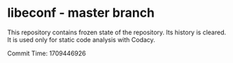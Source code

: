 # libeconf - master branch

This repository contains frozen state of the repository.
Its history is cleared. It is used only for static code
analysis with Codacy.

Commit Time: 1709446926